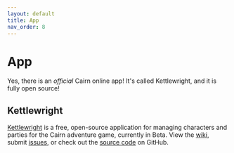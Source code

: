 ```yaml
---
layout: default
title: App
nav_order: 8
---
```


# App

Yes, there is an _official_ Cairn online app! It's called Kettlewright, and it is fully open source!

## Kettlewright

[Kettlewright](https://kettlewright.com) is a free, open-source application for managing characters and parties for the Cairn adventure game, currently in Beta. View the [wiki](https://github.com/yochaigal/kettlewright/wiki), submit [issues](https://github.com/yochaigal/kettlewright/issues), or check out the [source code](https://github.com/yochaigal/kettlewright) on GitHub.


